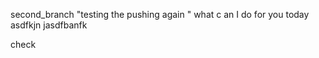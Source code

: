 second_branch
"testing the pushing   again " 
what c
an
I do
for you today
asdfkjn
jasdfbanfk

check 
